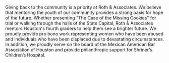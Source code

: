 Giving back to the community is a priority at Roth & Associates.  We believe that mentoring the youth of our community provides a strong basis for hope of the future. Whether presenting "The Case of the Missing Cookies" for trial or walking through the halls of the State Capital, Roth & Associates mentors Houston's fourth graders to help them see a brighter future. We proudly provide pro bono work representing women who have been abused and individuals who have been displaced due to devastating circumstances. In addition, we proudly serve on the board of the Mexican American Bar Association of Houston and provide philanthropic support for Shriner’s Children’s Hospital.